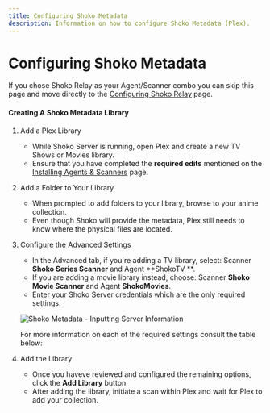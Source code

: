 ```yaml
---
title: Configuring Shoko Metadata
description: Information on how to configure Shoko Metadata (Plex).
---
```


<script setup>
const serverConfigColumns = [
  { name: 'Option', header: 'Option' },
  { name: 'Description', header: 'Description' }
];

const serverConfigTableData = [
  {
    Option: 'Username',
    Description: 'The username for the **local account** you created during the **First Run** setup in Shoko Server.'
  },
  {
    Option: 'Password',
    Description: 'The password for the **local account** you created during the **First Run** setup in Shoko Server.'
  },
  {
    Option: 'Server IP',
    Description: 'The IP address for the computer where Shoko Server is located. This can be left blank unless Shoko Server is running on a different computer.'
  },
  {
    Option: 'Port',
    Description: 'The port Shoko Server uses, by default it iss **8111**'
  },
  {
    Option: 'Use Single Season Ordering',
    Description: 'If you set **SingleSeasonOrdering** to True during the install process, make sure you check this box.'
  }
];
</script>

# Configuring Shoko Metadata

If you chose Shoko Relay as your Agent/Scanner combo you can skip this page and move directly to
the [Configuring Shoko Relay](/plex/configuring-shoko-relay) page.

#### Creating A Shoko Metadata Library

1. Add a Plex Library

   - While Shoko Server is running, open Plex and create a new TV Shows or Movies library.
   - Ensure that you have completed the **required edits** mentioned on
     the [Installing Agents & Scanners](/plex/installing-agents-scanners) page.

2. Add a Folder to Your Library

   - When prompted to add folders to your library, browse to your anime collection.
   - Even though Shoko will provide the metadata, Plex still needs to know where the physical files are located.

3. Configure the Advanced Settings

   - In the Advanced tab, if you're adding a TV library, select: Scanner **Shoko Series Scanner** and Agent **ShokoTV
     **.
   - If you are adding a movie library instead, choose: Scanner **Shoko Movie Scanner** and Agent **ShokoMovies**.
   - Enter your Shoko Server credentials which are the only required settings.

   ![Shoko Metadata - Inputting Server Information](/images/shoko-metadata/Shoko-Metadata-Inputting-Server-Info.jpg)

   For more information on each of the required settings consult the table below:

   <EasyTable :columns="serverConfigColumns" :data="serverConfigTableData" />

4. Add the Library
   - Once you haveve reviewed and configured the remaining options, click the **Add Library** button.
   - After adding the library, initiate a scan within Plex and wait for Plex to add your collection.
